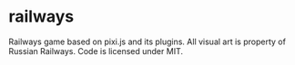 # railways
Railways game based on pixi.js and its plugins. All visual art is property of Russian Railways. Code is licensed under MIT.
